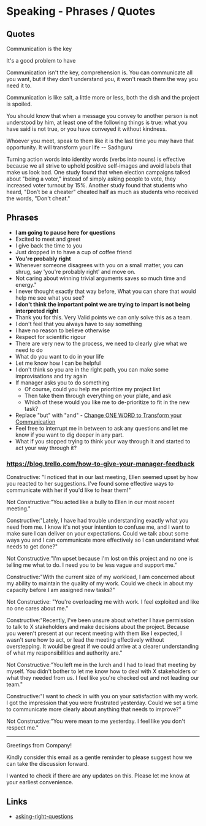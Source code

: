 # Speaking - Phrases / Quotes

## Quotes

Communication is the key

It's a good problem to have

Communication isn't the key, comprehension is. You can communicate all you want, but if they don't understand you, it won't reach them the way you need it to.

Communication is like salt, a little more or less, both the dish and the project is spoiled.

You should know that when a message you convey to another person is not understood by him, at least one of the following things is true: what you have said is not true, or you have conveyed it without kindness.

Whoever you meet, speak to them like it is the last time you may have that opportunity. It will transform your life -- Sadhguru

Turning action words into identity words (verbs into nouns) is effective because we all strive to uphold positive self-images and avoid labels that make us look bad. One study found that when election campaigns talked about "being a voter," instead of simply asking people to vote, they increased voter turnout by 15%. Another study found that students who heard, "Don’t be a cheater" cheated half as much as students who received the words, "Don't cheat."

## Phrases

- **I am going to pause here for questions**
- Excited to meet and greet
- I give back the time to you
- Just dropped in to have a cup of coffee friend
- **You're probably right**
- Whenever someone disagrees with you on a small matter, you can shrug, say 'you're probably right' and move on.
- Not caring about winning trivial arguments saves so much time and energy."
- I never thought exactly that way before, What you can share that would help me see what you see?
- **I don't think the important point we are trying to impart is not being interpreted right**
- Thank you for this. Very Valid points we can only solve this as a team.
- I don't feel that you always have to say something
- I have no reason to believe otherwise
- Respect for scientific rigour
- There are very new to the process, we need to clearly give what we need to do
- What do you want to do in your life
- Let me know how I can be helpful
- I don't think so you are in the right path, you can make some improvisations and try again
- If manager asks you to do something
    - Of course, could you help me prioritize my project list
    - Then take them through everything on your plate, and ask
    - Which of these would you like me to de-prioritize to fit in the new task?
- Replace "but" with "and" - [Change ONE WORD to Transform your Communication](https://www.youtube.com/shorts/tomgKAxMsq8)
- Feel free to interrupt me in between to ask any questions and let me know if you want to dig deeper in any part.
- What if you stopped trying to think your way through it and started to act your way through it?

### https://blog.trello.com/how-to-give-your-manager-feedback

Constructive: "I noticed that in our last meeting, Ellen seemed upset by how you reacted to her suggestions. I've found some effective ways to communicate with her if you'd like to hear them!"

Not Constructive:"You acted like a bully to Ellen in our most recent meeting."

Constructive:"Lately, I have had trouble understanding exactly what you need from me. I know it's not your intention to confuse me, and I want to make sure I can deliver on your expectations. Could we talk about some ways you and I can communicate more effectively so I can understand what needs to get done?"

Not Constructive:"I'm upset because I'm lost on this project and no one is telling me what to do. I need you to be less vague and support me."

Constructive:"With the current size of my workload, I am concerned about my ability to maintain the quality of my work. Could we check in about my capacity before I am assigned new tasks?"

Not Constructive: "You're overloading me with work. I feel exploited and like no one cares about me."

Constructive:"Recently, I've been unsure about whether I have permission to talk to X stakeholders and make decisions about the project. Because you weren't present at our recent meeting with them like I expected, I wasn't sure how to act, or lead the meeting effectively without overstepping. It would be great if we could arrive at a clearer understanding of what my responsibilities and authority are."

Not Constructive:"You left me in the lurch and I had to lead that meeting by myself. You didn't bother to let me know how to deal with X stakeholders or what they needed from us. I feel like you're checked out and not leading our team."

Constructive:"I want to check in with you on your satisfaction with my work. I got the impression that you were frustrated yesterday. Could we set a time to communicate more clearly about anything that needs to improve?"

Not Constructive:"You were mean to me yesterday. I feel like you don't respect me."

---

Greetings from Company!

Kindly consider this email as a gentle reminder to please suggest how we can take the discussion forward.

I wanted to check if there are any updates on this. Please let me know at your earliest convenience.

## Links

- [asking-right-questions](psychology/soft-skills/asking-right-questions.md)

